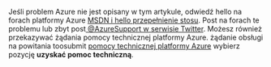 Jeśli problem Azure nie jest opisany w tym artykule, odwiedź hello na forach platformy Azure [MSDN i hello przepełnienie stosu](https://azure.microsoft.com/support/forums/). Post na forach te problemu lub zbyt post[ @AzureSupport w serwisie Twitter](https://twitter.com/AzureSupport). Możesz również przekazywać żądania pomocy technicznej platformy Azure. żądanie obsługi na powitania toosubmit [pomocy technicznej platformy Azure](https://azure.microsoft.com/support/options/) wybierz pozycję **uzyskać pomoc techniczną**.

